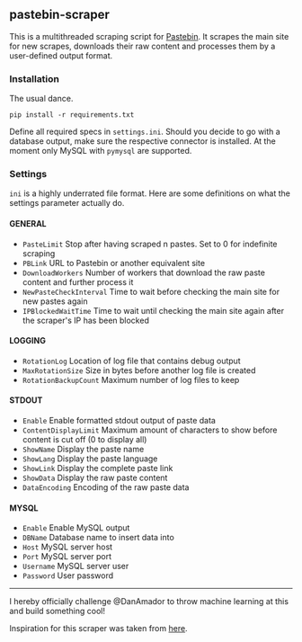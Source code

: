 ## pastebin-scraper

This is a multithreaded scraping script for [Pastebin](http://pastebin.com/). It scrapes the main site for new scrapes, downloads their raw content and processes them by a user-defined output format.

### Installation
The usual dance.
```
pip install -r requirements.txt
```

Define all required specs in `settings.ini`. Should you decide to go with a database output, make sure the respective connector is installed. At the moment only MySQL with `pymysql` are supported.

### Settings
`ini` is a highly underrated file format. Here are some definitions on what the settings parameter actually do.

#### GENERAL
- `PasteLimit` Stop after having scraped n pastes. Set to 0 for indefinite scraping
- `PBLink` URL to Pastebin or another equivalent site
- `DownloadWorkers` Number of workers that download the raw paste content and further process it
-  `NewPasteCheckInterval` Time to wait before checking the main site for new pastes again
- `IPBlockedWaitTime` Time to wait until checking the main site again after the scraper's IP has been blocked

#### LOGGING
- `RotationLog` Location of log file that contains debug output
- `MaxRotationSize` Size in bytes before another log file is created
- `RotationBackupCount` Maximum number of log files to keep

#### STDOUT
- `Enable` Enable formatted stdout output of paste data
- `ContentDisplayLimit` Maximum amount of characters to show before content is cut off (0 to display all)
- `ShowName` Display the paste name
- `ShowLang` Display the paste language
- `ShowLink` Display the complete paste link
- `ShowData` Display the raw paste content
- `DataEncoding` Encoding of the raw paste data

#### MYSQL
- `Enable` Enable MySQL output
- `DBName` Database name to insert data into
- `Host` MySQL server host
- `Port` MySQL server port
- `Username` MySQL server user
- `Password` User password

---

I hereby officially challenge @DanAmador to throw machine learning at this and build something cool!

Inspiration for this scraper was taken from [here](http://www.michielovertoom.com/python/pastebin-abused/).
